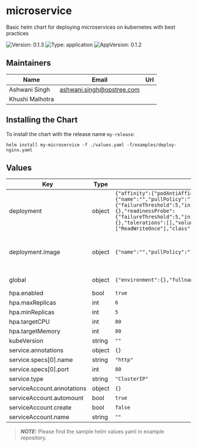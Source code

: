 # microservice

Basic helm chart for deploying microservices on kubernetes with best practices

![Version: 0.1.3](https://img.shields.io/badge/Version-0.1.2-informational?style=flat-square) ![Type: application](https://img.shields.io/badge/Type-application-informational?style=flat-square) ![AppVersion: 0.1.2](https://img.shields.io/badge/AppVersion-0.1.2-informational?style=flat-square)

## Maintainers

| Name | Email | Url |
| ---- | ------ | --- |
| Ashwani Singh | <ashwani.singh@opstree.com> |  |
| Khushi Malhotra |  |  |

## Installing the Chart

To install the chart with the release name `my-release`:

```console
helm install my-microservice -f ./values.yaml -f/examples/deploy-nginx.yaml
```

## Values

| Key | Type | Default | Description |
|-----|------|---------|-------------|
| deployment | object | `{"affinity":{"podAntiAffinity"},"annotations":{},"environment":{},"image":{"name":"","pullPolicy":"IfNotPresent","tag":""},"livenessProbe":{"failureThreshold":5,"initialDelaySeconds":250,"periodSeconds":10,"successThreshold":1,"timeoutSeconds":5},"nodeSelector":{},"readinessProbe":{"failureThreshold":5,"initialDelaySeconds":30,"periodSeconds":10,"successThreshold":1,"timeoutSeconds":5},"resources":{},"tolerations":[],"volumeMounts":[],"volumes":{"configMaps":null,"enabled":true,"pvc":{"accessModes":["ReadWriteOnce"],"class":"default","enabled":false,"existing_claim":false,"mountPath":"/pv","name":"pvc","size":"1G"}}}` | Object that configures Deployment instance |
| deployment.image | object | `{"name":"","pullPolicy":"IfNotPresent","tag":""}` | Override default container image format |
| global | object | `{"environment":{},"fullnameOverride":"","imagePullSecrets":[],"nameOverride":"","namespace":"default","replicaCount":1}` | global variables   |
| hpa.enabled | bool | `true` |  |
| hpa.maxReplicas | int | `6` |  |
| hpa.minReplicas | int | `5` |  |
| hpa.targetCPU | int | `80` |  |
| hpa.targetMemory | int | `80` |  |
| kubeVersion | string | `""` |  |
| service.annotations | object | `{}` |  |
| service.specs[0].name | string | `"http"` |  |
| service.specs[0].port | int | `80` |  |
| service.type | string | `"ClusterIP"` |  |
| serviceAccount.annotations | object | `{}` |  |
| serviceAccount.automount | bool | `true` |  |
| serviceAccount.create | bool | `false` |  |
| serviceAccount.name | string | `""` |  |

> **_NOTE:_**  Please find the sample helm values yaml in example repository.
